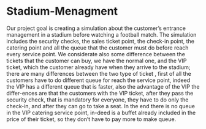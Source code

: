 # Stadium-Menagment
Our project goal is creating a simulation about the customer’s entrance management in a stadium before watching a football match. The simulation includes the security checks, the sales ticket point, the check-in point, the catering point and all the queue that the customer must do before reach every service point.
We considerate also some difference between the tickets that the customer can buy, we have the normal one, and the VIP ticket, which the customer already have when they arrive to the stadium; there are many differences between the two type of ticket , first of all the customers have to do different queue for reach the service point, indeed the VIP has a different queue that is faster, also the advantage of the VIP the differ-ences are that the customers with the VIP ticket, after they pass the security check, that is mandatory for everyone, they have to do only the check-in, and after they can go to take a seat. In the end there is no queue in the VIP catering service point, in-deed is a buffet already included in the price of their ticket, so they don’t have to pay more to make queue.
